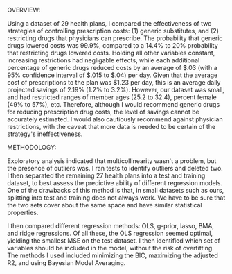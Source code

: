 OVERVIEW:

Using a dataset of 29 health plans, I compared the effectiveness of two strategies of controlling prescription
costs: (1) generic substitutes, and (2) restricting drugs that physicians can prescribe. The probability that
generic drugs lowered costs was 99.9%, compared to a 14.4% to 20% probability that restricting drugs lowered
costs. Holding all other variables constant, increasing restrictions had
negligable effects, while each additional percentage of generic drugs reduced costs by an average of $.03
(with a 95% confidence interval of $.015 to $.04) per day. Given that the average cost of
prescriptions to the plan was $1.23 per day, this is an average daily projected savings
of 2.19% (1.2% to 3.2%). However, our dataset was small, and had restricted ranges of member ages (25.2 to
32.4), percent female (49% to 57%), etc. Therefore, although I would recommend
generic drugs for reducing prescription drug costs, the level of savings cannot be accurately estimated. I
would also cautiously recommend against physician restrictions, with the caveat that more data is needed
to be certain of the strategy's ineffectiveness.

METHODOLOGY:

Exploratory analysis indicated that multicollinearity wasn't a problem, but the presence of
outliers was. I ran tests to identify outliers and deleted two. I then
separated the remaining 27 health plans into a test and training dataset, to best assess the predictive ability
of different regression models. One of the drawbacks of this method is that, in small datasets such as ours,
splitting into test and training does not always work. We have to be sure that the two sets cover about the
same space and have similar statistical properties.

I then compared different regression methods: OLS, g-prior, lasso, BMA, and ridge regressions. Of all these, the OLS regression seemed optimal, yielding the smallest MSE on the test dataset. I then identified which set of variables should be included in the model, without the risk of overfitting. The methods I used included minimizing the BIC, maximizing
the adjusted R2, and using Bayesian Model Averaging.
